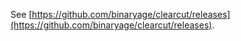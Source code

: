See [https://github.com/binaryage/clearcut/releases](https://github.com/binaryage/clearcut/releases).
